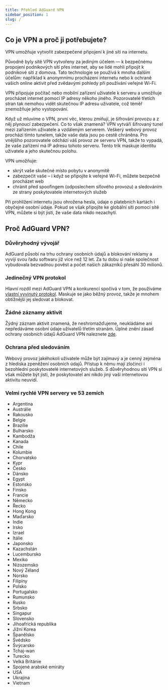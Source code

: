 ```yaml
---
title: Přehled AdGuard VPN
sidebar_position: 1
slug: /
---
```


## Co je VPN a proč ji potřebujete?

VPN umožňuje vytvořit zabezpečené připojení k jiné síti na internetu.

Původně byly sítě VPN vytvořeny za jediným účelem — k bezpečnému propojení podnikových sítí přes internet, aby se lidé mohli připojit k podnikové síti z domova. Tato technologie se používá k mnoha dalším účelům: například k anonymnímu procházení internetu nebo k ochraně vašich online aktivit před zvědavými pohledy při používání veřejné Wi-Fi.

VPN připojuje počítač nebo mobilní zařízení uživatele k serveru a umožňuje procházet internet pomocí IP adresy někoho jiného. Pozorovatelé třetích stran tak nemohou vidět skutečnou IP adresu uživatele, což téměř znemožňuje jeho vystopování.

Když už mluvíme o VPN, první věc, kterou zmiňují, je šifrování provozu a z něj plynoucí zabezpečení. Co to však znamená? VPN vytváří šifrovaný tunel mezi zařízením uživatele a vzdáleným serverem. Veškerý webový provoz prochází tímto tunelem, takže vaše data jsou po cestě chráněna. Pro vnějšího pozorovatele odchází váš provoz ze serveru VPN, takže to vypadá, že vaše zařízení má IP adresu tohoto serveru. Tento trik maskuje identitu uživatele a jeho skutečnou polohu.

VPN umožňuje:

* skrýt vaše skutečné místo pobytu v anonymitě
* zabezpečit vaše – i když se připojíte k veřejné Wi-Fi, můžete bezpečně procházet web
* chránit před spoofingem (odposlechem síťového provozu) a sledováním ze strany poskytovatele internetových služeb

Při prohlížení internetu jsou ohrožena hesla, údaje o platebních kartách i obyčejné osobní údaje. Pokud se však připojíte ke globální síti pomocí sítě VPN, můžete si být jisti, že vaše data nikdo nezachytí.

## Proč AdGuard VPN?

### Důvěryhodný vývojář
AdGuard působí na trhu ochrany osobních údajů a blokování reklamy a vyvíjí svou řadu softwaru již více než 12 let. Za tu dobu si naše společnost vybudovala bezvadnou pověst a počet našich zákazníků přesáhl 30 milionů.

### Jedinečný VPN protokol
Hlavní rozdíl mezi AdGuard VPN a konkurencí spočívá v tom, že používáme [vlastní vyvinutý protokol](/general/adguard-vpn-protocol.mdx). Maskuje se jako běžný provoz, takže je mnohem obtížnější jej sledovat a blokovat.

### Žádné záznamy aktivit

Žýdný záznam aktivit znamená, že neshromažďujeme, neukládáme ani nepředáváme osobní údaje uživatelů třetím stranám. Úplné znění zásad ochrany osobních údajů AdGuard VPN naleznete [zde](https://adguard-vpn.com/privacy.html).

### Ochrana před sledováním
Webový provoz jakéhokoli uživatele může být zajímavý a je cenný zejména z hlediska zpeněžení osobních údajů. Přístup k němu mají zločinci i bezohlední poskytovatelé internetových služeb. S důvěryhodnou sítí VPN si však můžete být jisti, že poskytovatel ani nikdo jiný vaši internetovou aktivitu neuvidí.

### Velmi rychlé VPN servery ve 53 zemích

* Argentina
* Austrálie
* Rakousko
* Belgie
* Brazílie
* Bulharsko
* Kambodža
* Kanada
* Chile
* Kolumbie
* Chorvatsko
* Kypr
* Česko
* Dánsko
* Egypt
* Estonsko
* Finsko
* Francie
* Německo
* Řecko
* Hong Kong
* Maďarsko
* Indie
* Irsko
* Izrael
* Itálie
* Japonsko
* Kazachstán
* Lucembursko
* Mexiko
* Nizozemsko
* Nový Zéland
* Norsko
* Filipíny
* Polsko
* Portugalsko
* Rumunsko
* Rusko
* Srbsko
* Singapur
* Slovensko
* Jihoafrická republika
* Jižní Korea
* Španělsko
* Švédsko
* Švýcarsko
* Tchaj-wan
* Turecko
* Velká Británie
* Spojené arabské emiráty
* USA
* Ukrajina
* Vietnam
